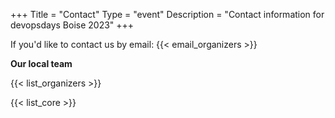 +++
Title = "Contact"
Type = "event"
Description = "Contact information for devopsdays Boise 2023"
+++

If you'd like to contact us by email: {{< email_organizers >}}

**Our local team**

{{< list_organizers >}}


{{< list_core >}}
